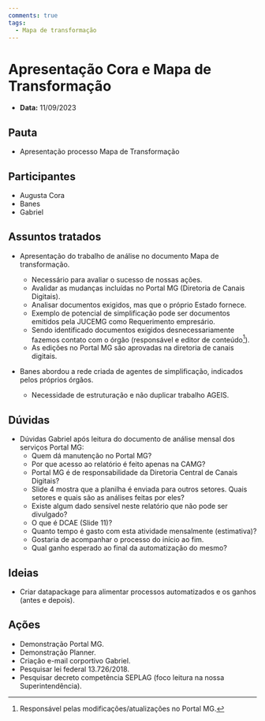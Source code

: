 ```yaml
---
comments: true
tags:
  - Mapa de transformação
---
```


# Apresentação Cora e Mapa de Transformação

- **Data:** 11/09/2023

## Pauta
- Apresentação processo Mapa de Transformação

## Participantes
- Augusta Cora
- Banes
- Gabriel

## Assuntos tratados
- Apresentação do trabalho de análise no documento Mapa de transformação.
    - Necessário para avaliar o sucesso de nossas ações.
    - Avalidar as mudanças incluídas no Portal MG (Diretoria de Canais Digitais).
    - Analisar documentos exigidos, mas que o próprio Estado fornece.
    - Exemplo de potencial de simplificação pode ser documentos emitidos pela JUCEMG como Requerimento empresário.
    - Sendo identificado documentos exigidos desnecessariamente fazemos contato com o órgão (responsável e editor de conteúdo[^1]).
    - As edições no Portal MG são aprovadas na diretoria de canais digitais.

- Banes abordou a rede criada de agentes de simplificação, indicados pelos próprios órgãos.
    - Necessidade de estruturação e não duplicar trabalho AGEIS.

## Dúvidas
- Dúvidas Gabriel após leitura do documento de análise mensal dos serviços Portal MG:
    - Quem dá manutenção no Portal MG?
    - Por que acesso ao relatório é feito apenas na CAMG?
    - Portal MG é de responsabilidade da Diretoria Central de Canais Digitais?
    - Slide 4 mostra que a planilha é enviada para outros setores. Quais setores e quais são as análises feitas por eles?
    - Existe algum dado sensível neste relatório que não pode ser divulgado?
    - O que é DCAE (Slide 11)?
    - Quanto tempo é gasto com esta atividade mensalmente (estimativa)?
    - Gostaria de acompanhar o processo do início ao fim.
    - Qual ganho esperado ao final da automatização do mesmo?

## Ideias
- Criar datapackage para alimentar processos automatizados e os ganhos (antes e depois).

## Ações
- Demonstração Portal MG.
- Demonstração Planner.
- Criação e-mail corportivo Gabriel.
- Pesquisar lei federal 13.726/2018.
- Pesquisar decreto competência SEPLAG (foco leitura na nossa Superintendência).

[^1]: Responsável pelas modificações/atualizações no Portal MG.
